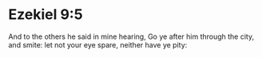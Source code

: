 # Ezekiel 9:5

And to the others he said in mine hearing, Go ye after him through the city, and smite: let not your eye spare, neither have ye pity: